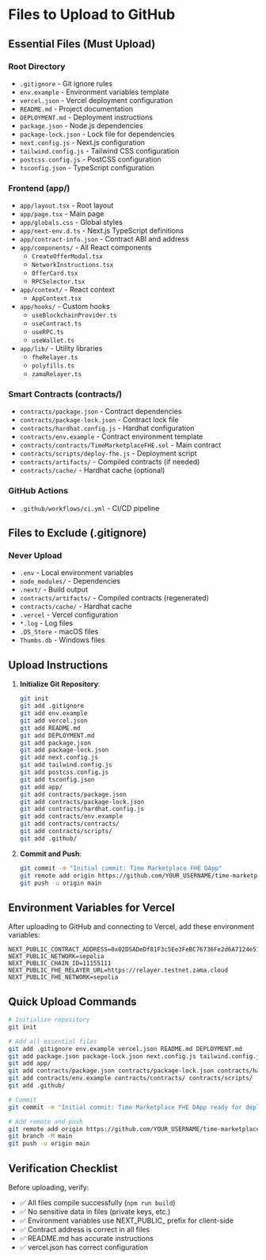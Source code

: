 # Files to Upload to GitHub

## Essential Files (Must Upload)

### Root Directory
- `.gitignore` - Git ignore rules
- `env.example` - Environment variables template
- `vercel.json` - Vercel deployment configuration
- `README.md` - Project documentation
- `DEPLOYMENT.md` - Deployment instructions
- `package.json` - Node.js dependencies
- `package-lock.json` - Lock file for dependencies
- `next.config.js` - Next.js configuration
- `tailwind.config.js` - Tailwind CSS configuration
- `postcss.config.js` - PostCSS configuration
- `tsconfig.json` - TypeScript configuration

### Frontend (app/)
- `app/layout.tsx` - Root layout
- `app/page.tsx` - Main page
- `app/globals.css` - Global styles
- `app/next-env.d.ts` - Next.js TypeScript definitions
- `app/contract-info.json` - Contract ABI and address
- `app/components/` - All React components
  - `CreateOfferModal.tsx`
  - `NetworkInstructions.tsx`
  - `OfferCard.tsx`
  - `RPCSelector.tsx`
- `app/context/` - React context
  - `AppContext.tsx`
- `app/hooks/` - Custom hooks
  - `useBlockchainProvider.ts`
  - `useContract.ts`
  - `useRPC.ts`
  - `useWallet.ts`
- `app/lib/` - Utility libraries
  - `fheRelayer.ts`
  - `polyfills.ts`
  - `zamaRelayer.ts`

### Smart Contracts (contracts/)
- `contracts/package.json` - Contract dependencies
- `contracts/package-lock.json` - Contract lock file
- `contracts/hardhat.config.js` - Hardhat configuration
- `contracts/env.example` - Contract environment template
- `contracts/contracts/TimeMarketplaceFHE.sol` - Main contract
- `contracts/scripts/deploy-fhe.js` - Deployment script
- `contracts/artifacts/` - Compiled contracts (if needed)
- `contracts/cache/` - Hardhat cache (optional)

### GitHub Actions
- `.github/workflows/ci.yml` - CI/CD pipeline

## Files to Exclude (.gitignore)

### Never Upload
- `.env` - Local environment variables
- `node_modules/` - Dependencies
- `.next/` - Build output
- `contracts/artifacts/` - Compiled contracts (regenerated)
- `contracts/cache/` - Hardhat cache
- `.vercel` - Vercel configuration
- `*.log` - Log files
- `.DS_Store` - macOS files
- `Thumbs.db` - Windows files

## Upload Instructions

1. **Initialize Git Repository**:
   ```bash
   git init
   git add .gitignore
   git add env.example
   git add vercel.json
   git add README.md
   git add DEPLOYMENT.md
   git add package.json
   git add package-lock.json
   git add next.config.js
   git add tailwind.config.js
   git add postcss.config.js
   git add tsconfig.json
   git add app/
   git add contracts/package.json
   git add contracts/package-lock.json
   git add contracts/hardhat.config.js
   git add contracts/env.example
   git add contracts/contracts/
   git add contracts/scripts/
   git add .github/
   ```

2. **Commit and Push**:
   ```bash
   git commit -m "Initial commit: Time Marketplace FHE DApp"
   git remote add origin https://github.com/YOUR_USERNAME/time-marketplace-fhe.git
   git push -u origin main
   ```

## Environment Variables for Vercel

After uploading to GitHub and connecting to Vercel, add these environment variables:

```
NEXT_PUBLIC_CONTRACT_ADDRESS=0x02D5ADeDf81F3c5Ee3FeBC76736Fe2d6A7124e51
NEXT_PUBLIC_NETWORK=sepolia
NEXT_PUBLIC_CHAIN_ID=11155111
NEXT_PUBLIC_FHE_RELAYER_URL=https://relayer.testnet.zama.cloud
NEXT_PUBLIC_FHE_NETWORK=sepolia
```

## Quick Upload Commands

```bash
# Initialize repository
git init

# Add all essential files
git add .gitignore env.example vercel.json README.md DEPLOYMENT.md
git add package.json package-lock.json next.config.js tailwind.config.js postcss.config.js tsconfig.json
git add app/
git add contracts/package.json contracts/package-lock.json contracts/hardhat.config.js
git add contracts/env.example contracts/contracts/ contracts/scripts/
git add .github/

# Commit
git commit -m "Initial commit: Time Marketplace FHE DApp ready for deployment"

# Add remote and push
git remote add origin https://github.com/YOUR_USERNAME/time-marketplace-fhe.git
git branch -M main
git push -u origin main
```

## Verification Checklist

Before uploading, verify:
- ✅ All files compile successfully (`npm run build`)
- ✅ No sensitive data in files (private keys, etc.)
- ✅ Environment variables use NEXT_PUBLIC_ prefix for client-side
- ✅ Contract address is correct in all files
- ✅ README.md has accurate instructions
- ✅ vercel.json has correct configuration
